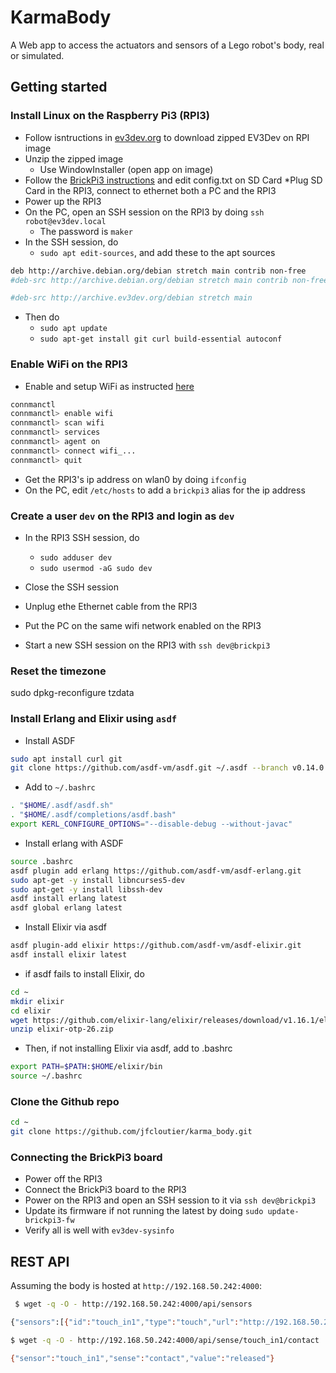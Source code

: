 # KarmaBody

A Web app to access the actuators and sensors of a Lego robot's body, real or simulated.

## Getting started

### Install Linux on the Raspberry Pi3 (RPI3)

* Follow isntructions in [ev3dev.org](https://www.ev3dev.org/downloads/) to download zipped EV3Dev on RPI image
* Unzip the zipped image
  * Use WindowInstaller (open app on image)
* Follow the [BrickPi3 instructions](https://docs.ev3dev.org/en/ev3dev-stretch/platforms/brickpi3.html) and edit config.txt on SD Card
*Plug SD Card in the RPI3, connect to ethernet both a PC and the RPI3
* Power up the RPI3
* On the PC, open an SSH session on the RPI3 by doing `ssh robot@ev3dev.local`
  * The password is `maker`
* In the SSH session, do
  * `sudo apt edit-sources`, and add these to the apt sources

``` bash
deb http://archive.debian.org/debian stretch main contrib non-free
#deb-src http://archive.debian.org/debian stretch main contrib non-free

#deb-src http://archive.ev3dev.org/debian stretch main

```

* Then do
  * `sudo apt update`
  * `sudo apt-get install git curl build-essential autoconf`

### Enable WiFi on the RPI3

* Enable and setup WiFi as instructed [here](https://www.ev3dev.org/docs/tutorials/setting-up-wifi-using-the-command-line/)

```bash
connmanctl
connmanctl> enable wifi
connmanctl> scan wifi
connmanctl> services
connmanctl> agent on	
connmanctl> connect wifi_...
connmanctl> quit
```

* Get the RPI3's ip address on wlan0 by doing `ifconfig`
* On the PC, edit `/etc/hosts` to add a `brickpi3` alias for the ip address

### Create a user `dev` on the RPI3 and login as `dev`

* In the RPI3 SSH session, do
  * `sudo adduser dev`
  * `sudo usermod -aG sudo dev`

* Close the SSH session
* Unplug ethe Ethernet cable from the RPI3
* Put the PC on the same wifi network enabled on the RPI3
* Start a new SSH session on the RPI3 with `ssh dev@brickpi3`

### Reset the timezone

sudo dpkg-reconfigure tzdata

### Install Erlang and Elixir using `asdf`

* Install ASDF

``` bash
sudo apt install curl git
git clone https://github.com/asdf-vm/asdf.git ~/.asdf --branch v0.14.0
```

* Add to `~/.bashrc`

``` BASH
. "$HOME/.asdf/asdf.sh"
. "$HOME/.asdf/completions/asdf.bash"
export KERL_CONFIGURE_OPTIONS="--disable-debug --without-javac"
```

* Install erlang with ASDF

``` bash
source .bashrc
asdf plugin add erlang https://github.com/asdf-vm/asdf-erlang.git
sudo apt-get -y install libncurses5-dev
sudo apt-get -y install libssh-dev
asdf install erlang latest
asdf global erlang latest
```

* Install Elixir via asdf

``` bash
asdf plugin-add elixir https://github.com/asdf-vm/asdf-elixir.git
asdf install elixir latest
```

* if asdf fails to install Elixir, do

``` BASH
cd ~
mkdir elixir
cd elixir
wget https://github.com/elixir-lang/elixir/releases/download/v1.16.1/elixir-otp-26.zip
unzip elixir-otp-26.zip
```

* Then, if not installing Elixir via asdf, add to .bashrc

``` bash
export PATH=$PATH:$HOME/elixir/bin
source ~/.bashrc
```

### Clone the Github repo

``` bash
cd ~
git clone https://github.com/jfcloutier/karma_body.git
```

### Connecting the BrickPi3 board

* Power off the RPI3
* Connect the BrickPi3 board to the RPI3
* Power on the RPI3 and open an SSH session to it via `ssh dev@brickpi3`
* Update its firmware if not running the latest by doing `sudo update-brickpi3-fw`
* Verify all is well with `ev3dev-sysinfo`

## REST API

Assuming the body is hosted at `http://192.168.50.242:4000`:

```bash
 $ wget -q -O - http://192.168.50.242:4000/api/sensors

{"sensors":[{"id":"touch_in1","type":"touch","url":"http://192.168.50.242:4000/api/sense/touch_in1/contact","capabilities":{"domain":["pressed","released"],"sense":"contact"}}]}

$ wget -q -O - http://192.168.50.242:4000/api/sense/touch_in1/contact

{"sensor":"touch_in1","sense":"contact","value":"released"}
```
